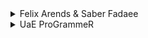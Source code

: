 <details>
<summary>
Felix Arends & Saber Fadaee
</summary>

This can be done by brute force, enumerating over all possible sequences. It has to be done a little carefully in order to get it to run in time, however.

Precalculate the bisquares, first of all. Calculate both a sorted list of the bisquares, along with a boolean array saying whether each number between 1 and 125000 (the maximum bisquare possible, for p,q < 250) is a bisquare.

Go through the 'skip value's in increasing order, starting at 1, and continuing along as the sequence starting at 1 and continuing along by adding the 'skip value' doesn't exceed the maximum bisquare. For each bisquare, determine if the sequence starting at that location (and with the current 'skip value') consists of all of bisquares. If so, output it.

Here is the solution of Felix Arends from Germany (modified by Iran's Saber Fadaee):

```cpp
#include <stdio.h>
#include <assert.h>
#include <string>

using namespace std;

// open files
FILE *fin = fopen ("ariprog.in", "r");
FILE *fout = fopen ("ariprog.out", "w");

// global variables
unsigned int N, M, maxMM;
unsigned int numbers [65000];
unsigned int number_size = 0;
unsigned char num_available [125001];
unsigned char dist_available [125001];
int have_res = 0;
int skipstep = 1;

// read the input

int read_input () {
    fscanf (fin, "%d %d", &N, &M);
    return 0;
}

int cmp_int (const void *a, const void *b) {
    return (*(int *)a - *(int *)b);
}

void asm_num (int a, int b) {
    for (unsigned int n = 1; n < N; n++)
        if (num_available [a + n * b] == 0) return;

    fprintf (fout, "%d %d\n", a, b);
    have_res ++;
    if (have_res==1)
        skipstep = b;

}

void asm_num () {
    for (unsigned int b = 1; b < maxMM; b+=skipstep) {
        if (dist_available [b]) {
            for (unsigned int p = 0; p < number_size && numbers [p] + (N -
1) * b <= maxMM; p++)
                asm_num (numbers [p], b);
        }
    }
}

int process () {
    memset (num_available, 0, sizeof (unsigned char) * 125001);
    memset (dist_available, 0, sizeof (unsigned char) * 125001);

    for (unsigned int m1 = 0; m1 <= M; m1++) {
        for (unsigned int m2 = m1; m2 <= M; m2++) {
            int n = m1 * m1 + m2 * m2;

            if (!num_available [n]) {
                num_available [n] = 1;
                numbers [number_size++] = n;
            }
        }
    }

    qsort (numbers, number_size, sizeof (unsigned int), cmp_int);

    maxMM = M * M + M * M;
    for (unsigned int n1 = 0; n1 < number_size; n1++) {
        unsigned int _n1 = numbers [n1];
        for (unsigned int n2 = n1 + 1; n2 < number_size && _n1 + (numbers
[n2] - _n1) * (N - 1) <= maxMM; n2++) {
            assert (numbers [n2] - _n1 >= 0 && numbers [n2] - _n1 < 125001);
            if (num_available [_n1 + (numbers [n2] - _n1) * (N - 1)] &&
                num_available [_n1 + (numbers [n2] - _n1) * (N - 2)])
                dist_available [numbers [n2] - _n1] = true;
        }
    }

    asm_num ();

    if (!have_res) fprintf (fout, "NONE\n");

    return 0;
}

int main () {
    read_input ();
    process ();
    fclose (fin);
    fclose (fout);
    return 0;
}
```

</details>

<details>
<summary>
UaE ProGrammeR
</summary>

Here is an even faster solution of "UaE ProGrammeR":

```cpp
#include <fstream>
#include <iostream>

using namespace std;
void quicksort (int[], int ,int);
int pivotlist (int[], int,int);

ofstream out ("ariprog.out");  

int n;
int main () {
    ifstream in ("ariprog.in");       
                            
    bool array[125001] = {false}, noneF;
    int m, upper, upperdef, def, p; 
    int places[300000], pl = 0;
    noneF = true;
    
    in>>n>>m;
    
    for (int i = 0; i <= m; i++)
        for (int j = 0; j <= m; j++) {
            if (!array[i*i+j*j]) {
                places[pl] = i*i+j*j;   //Saving generated numbers
                pl++;
            }
            array[i*i+j*j] = true;
        }
    
    upper = 2*m*m;
    upperdef = upper/(n-1);
    
    quicksort (places, 0, pl-1);
    
    for ( def = 1; def<=upperdef; def++) // Loop to check for solutions
                                       // It looks for solutions in
                                       // correct order so you 
                                       // print the solution directly
                                       // without sorting first, thnx to who said:
                                       // Trade Memory for Speed !!
    {
        for ( p = 0; places[p]<=(upper-((n-2)*def)); p++) {
            bool is;
            is = true;
            int where;

            for (int c = (n-1); c>=0 ; c--)
                    if (!array[places[p]+c*def]) {
                        is = false;
                        where = (p+c*def);
                        break;
                    }
    
            if (is) {
                noneF = false;
                out<<places[p]<<" "<<def<<endl;
            }
        }
    }
    
    if (noneF)
        out<<"NONE"<<endl;
    
    return 0;
}

void quicksort (int array[], int start, int last) {
    int pivot;
    if (start < last) {
        pivot = pivotlist(array, start,last);
        quicksort (array, start,pivot-1);
        quicksort (array, pivot+1,last);
    }
}

int pivotlist(int array[], int f, int l) {
    int pivotpoint;
    int pivotvalue, temp;
    
    pivotvalue = array[f];
    pivotpoint = f;
    
    for (int i = f+1;i<=l; i++) {
       	if (array[i]<pivotvalue) {	
      	    pivotpoint++;
            temp = array[i];
            array[i] = array[pivotpoint];
            array[pivotpoint] = temp;
   	 }
   }
   temp = array[f];
   array[f] = array[pivotpoint];
   array[pivotpoint] = temp;
   
   return pivotpoint;
}
```

</details>

